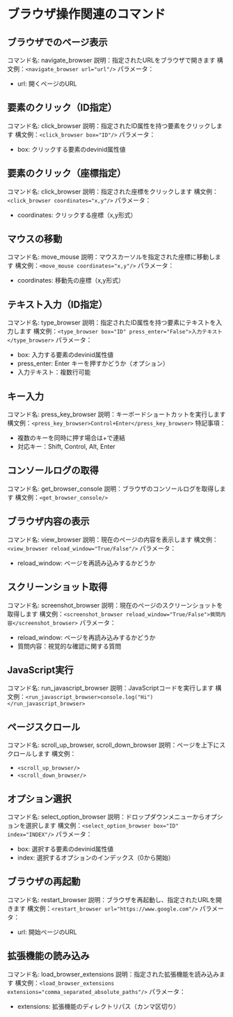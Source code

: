 # ブラウザ操作関連のコマンド

## ブラウザでのページ表示
コマンド名: navigate_browser
説明：指定されたURLをブラウザで開きます
構文例：`<navigate_browser url="url"/>`
パラメータ：
- url: 開くページのURL

## 要素のクリック（ID指定）
コマンド名: click_browser
説明：指定されたID属性を持つ要素をクリックします
構文例：`<click_browser box="ID"/>`
パラメータ：
- box: クリックする要素のdevinid属性値

## 要素のクリック（座標指定）
コマンド名: click_browser
説明：指定された座標をクリックします
構文例：`<click_browser coordinates="x,y"/>`
パラメータ：
- coordinates: クリックする座標（x,y形式）

## マウスの移動
コマンド名: move_mouse
説明：マウスカーソルを指定された座標に移動します
構文例：`<move_mouse coordinates="x,y"/>`
パラメータ：
- coordinates: 移動先の座標（x,y形式）

## テキスト入力（ID指定）
コマンド名: type_browser
説明：指定されたID属性を持つ要素にテキストを入力します
構文例：`<type_browser box="ID" press_enter="False">入力テキスト</type_browser>`
パラメータ：
- box: 入力する要素のdevinid属性値
- press_enter: Enter キーを押すかどうか（オプション）
- 入力テキスト：複数行可能

## キー入力
コマンド名: press_key_browser
説明：キーボードショートカットを実行します
構文例：`<press_key_browser>Control+Enter</press_key_browser>`
特記事項：
- 複数のキーを同時に押す場合は+で連結
- 対応キー：Shift, Control, Alt, Enter

## コンソールログの取得
コマンド名: get_browser_console
説明：ブラウザのコンソールログを取得します
構文例：`<get_browser_console/>`

## ブラウザ内容の表示
コマンド名: view_browser
説明：現在のページの内容を表示します
構文例：`<view_browser reload_window="True/False"/>`
パラメータ：
- reload_window: ページを再読み込みするかどうか

## スクリーンショット取得
コマンド名: screenshot_browser
説明：現在のページのスクリーンショットを取得します
構文例：`<screenshot_browser reload_window="True/False">質問内容</screenshot_browser>`
パラメータ：
- reload_window: ページを再読み込みするかどうか
- 質問内容：視覚的な確認に関する質問

## JavaScript実行
コマンド名: run_javascript_browser
説明：JavaScriptコードを実行します
構文例：`<run_javascript_browser>console.log("Hi")</run_javascript_browser>`

## ページスクロール
コマンド名: scroll_up_browser, scroll_down_browser
説明：ページを上下にスクロールします
構文例：
- `<scroll_up_browser/>`
- `<scroll_down_browser/>`

## オプション選択
コマンド名: select_option_browser
説明：ドロップダウンメニューからオプションを選択します
構文例：`<select_option_browser box="ID" index="INDEX"/>`
パラメータ：
- box: 選択する要素のdevinid属性値
- index: 選択するオプションのインデックス（0から開始）

## ブラウザの再起動
コマンド名: restart_browser
説明：ブラウザを再起動し、指定されたURLを開きます
構文例：`<restart_browser url="https://www.google.com"/>`
パラメータ：
- url: 開始ページのURL

## 拡張機能の読み込み
コマンド名: load_browser_extensions
説明：指定された拡張機能を読み込みます
構文例：`<load_browser_extensions extensions="comma_separated_absolute_paths"/>`
パラメータ：
- extensions: 拡張機能のディレクトリパス（カンマ区切り）
